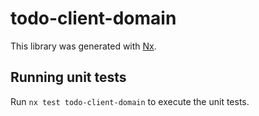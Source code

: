 # todo-client-domain

This library was generated with [Nx](https://nx.dev).

## Running unit tests

Run `nx test todo-client-domain` to execute the unit tests.
